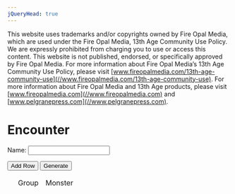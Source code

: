 ```yaml
---
jQueryHead: true
---
```


This website uses trademarks and/or copyrights owned by Fire Opal Media, which are used under the Fire Opal Media, 13th Age Community Use Policy.
We are expressly prohibited from charging you to use or access this content.
This website is not published, endorsed, or specifically approved by Fire Opal Media.
For more information about Fire Opal Media’s 13th Age Community Use Policy, please visit [www.fireopalmedia.com/13th-age-community-use](//www.fireopalmedia.com/13th-age-community-use).
For more information about Fire Opal Media and 13th Age products, please visit [www.fireopalmedia.com](//www.fireopalmedia.com) and [www.pelgranepress.com](//www.pelgranepress.com).

# Encounter

Name: <input id="EncounterName">

<button onclick="AddRow()">Add Row</button>
<button onclick="GenerateStatBlocks()">Generate</button>

<table id="Encounter">
<thead>
<tr>
	<td></td>
	<td>Group</td>
	<td>Monster</td>
</tr>
</thead>
<tbody>
</tbody>
</table>




<script src="{{ 'assets/js/index.js?v=' | append: site.github.build_revision }}"></script>

<script>
$(document).ready(function() {
	//Get Monster List Data
	$.get(
		"{{ 'assets/json/MonsterList.json?v=' | append: site.github.build_revision }}"
		,function(data){
			monsterList = $(data).toArray();

			InitialPopulate();
		}
	);
});
</script>
